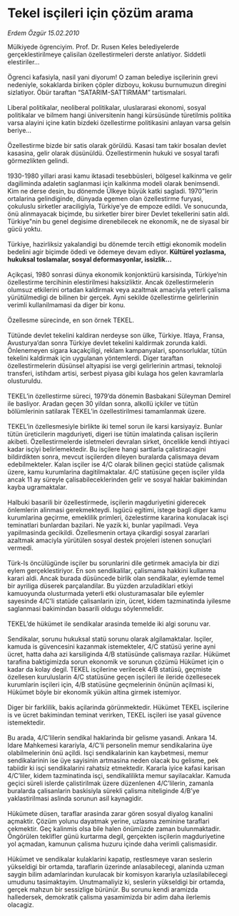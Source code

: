# Tekel isçileri için çözüm arama

*Erdem Özgür 15.02.2010*

<div class="yazi">Mülkiyede ögrenciyim. Prof. Dr. Rusen Keles belediyelerde gerçeklestirilmeye çalisilan özellestirmeleri derste anlatiyor. Siddetli elestiriler… <br/><br/>Ögrenci kafasiyla, nasil yani diyorum! O zaman belediye isçilerinin grevi nedeniyle, sokaklarda biriken çöpler dizboyu, kokusu burnumuzun diregini sizlatiyor. Öbür taraftan “SATARIM-SATTIRMAM” tartismalari. <br/><br/>Liberal politikalar, neoliberal politikalar, uluslararasi ekonomi, sosyal politikalar ve bilmem hangi üniversitenin hangi kürsüsünde türetilmis politika varsa alayini içine katin bizdeki özellestirme politikasini anlayan varsa gelsin beriye… <br/><br/>Özellestirme bizde bir satis olarak görüldü. Kasasi tam takir bosalan devlet kasasina, gelir olarak düsünüldü. Özellestirmenin hukuki ve sosyal tarafi görmezlikten gelindi. <br/><br/>1930-1980 yillari arasi kamu iktasadi tesebbüsleri, bölgesel kalkinma ve gelir dagiliminda adaletin saglanmasi için kalkinma modeli olarak benimsendi. Kim ne derse desin, bu dönemde Ülkeye büyük katki sagladi. 1970"lerin ortalarina gelindiginde, dünyada egemen olan özellestirme furyasi, çokuluslu sirketler araciligiyla, Türkiye’ye de empoze edildi. Ve sonucunda, önü alinmayacak biçimde, bu sirketler birer birer Devlet tekellerini satin aldi. Türkiye"nin bu genel degisime direnebilecek ne ekonomik, ne de siyasal bir gücü yoktu. <br/><br/>Türkiye, hazirliksiz yakalandigi bu dönemde tercih ettigi ekonomik modelin bedelini agir biçimde ödedi ve ödemeye devam ediyor. <b>Kültürel yozlasma, hukuksal toslamalar, sosyal deformasyonlar, issizlik…</b> <br/><br/>Açikçasi, 1980 sonrasi dünya ekonomik konjonktürü karsisinda, Türkiye’nin özellestirme tercihinin elestirilmesi haksizliktir. Ancak özellestirmelerin olumsuz etkilerini ortadan kaldirmak veya azaltmak amaciyla yeterli çalisma yürütülmedigi de bilinen bir gerçek. Ayni sekilde özellestirme gelirlerinin verimli kullanilmamasi da diger bir konu. <br/><br/>Özellesme sürecinde, en son örnek TEKEL. <br/><br/>Tütünde devlet tekelini kaldiran nerdeyse son ülke, Türkiye. Itlaya, Fransa, Avusturya’dan sonra Türkiye devlet tekelini kaldirmak zorunda kaldi. Önlenemeyen sigara kaçakçiligi, reklam kampanyalari, sponsorluklar, tütün tekelini kaldirmak için uygulanan yöntemlerdi. Diger taraftan özellestirmelerin düsünsel altyapisi ise vergi gelirlerinin artmasi, teknoloji transferi, istihdam artisi, serbest piyasa gibi kulaga hos gelen kavramlarla olusturuldu. <br/><br/>TEKEL’in özellestirme süreci, 1979’da dönemin Basbakani Süleyman Demirel ile basliyor. Aradan geçen 30 yildan sonra, alkollü içkiler ve tütün bölümlerinin satilarak TEKEL’in özellestirilmesi tamamlanmak üzere. <br/><br/>TEKEL’in özellesmesiyle birlikte iki temel sorun ile karsi karsiyayiz. Bunlar tütün üreticilerin magduriyeti, digeri ise tütün imalatinda çalisan isçilerin akibeti. Özellestirmelerde isletmeleri devralan sirket, öncelikle kendi ihtiyaci kadar isçiyi belirlemektedir. Bu isçilere hangi sartlarla çalistiracagini bildirdikten sonra, mevcut isçilerden dileyen buralarda çalismaya devam edebilmekteler. Kalan isçiler ise 4/C olarak bilinen geçici statüde çalismak üzere, kamu kurumlarina dagitilmaktalar. 4/C statüsüne geçen isçiler yilda ancak 11 ay süreyle çalisabileceklerinden gelir ve sosyal haklar bakimindan kayba ugramaktalar. <br/><br/>Halbuki basarili bir özellestirmede, isçilerin magduriyetini giderecek önlemlerin alinmasi gerekmekteydi. Isgücü egitimi, istege bagli diger kamu kurumlarina geçirme, emeklilik primleri, özelestirme kararina konulacak isçi teminatlari bunlardan bazilari. Ne yazik ki, bunlar yapilmadi. Veya yapilmasinda gecikildi. Özellesmenin ortaya çikardigi sosyal zararlari azaltmak amaciyla yürütülen sosyal destek projeleri istenen sonuçlari vermedi. <br/><br/>Türk-Is öncülügünde isçiler bu sorunlarini dile getirmek amaciyla bir dizi eylem gerçeklestiriyor. En son sendikalilar, çalismama hakkini kullanma karari aldi. Ancak burada düsüncede birlik olan sendikalar, eylemde temel bir ayriliga düserek parçalandilar. Bu yüzden arzuladiklari etkiyi kamuoyunda olusturmada yeterli etki olusturamasalar bile eylemler sayesinde 4/C’li statüde çalisanlarin izin, ücret, kidem tazminatinda iyilesme saglanmasi bakimindan basarili oldugu söylenmelidir. <br/><br/>TEKEL’de hükümet ile sendikalar arasinda temelde iki algi sorunu var. <br/><br/>Sendikalar, sorunu hukuksal statü sorunu olarak algilamaktalar. Isçiler, kamuda is güvencesini kazanmak istemekteler, 4/C statüsü yerine ayni ücret, hatta daha azi karsiliginda 4/B statüsünde çalismaya razilar. Hükümet tarafina baktigimizda sorun ekonomik ve sorunun çözümü Hükümet için o kadar da kolay degil. TEKEL isçilerine verilecek 4/B statüsü, geçmiste özellesen kuruluslarin 4/C statüsüne geçen isçileri ile ileride özellesecek kurumlarin isçileri için, 4/B statüsüne geçmelerinin önünün açilmasi ki, Hükümet böyle bir ekonomik yükün altina girmek istemiyor. <br/><br/>Diger bir farklilik, bakis açilarinda görünmektedir. Hükümet TEKEL isçilerine is ve ücret bakimindan teminat verirken, TEKEL isçileri ise yasal güvence istemektedir. <br/><br/>Bu arada, 4/C’lilerin sendikal haklarinda bir gelisme yasandi. Ankara 14. Idare Mahkemesi karariyla, 4/C'li personelin memur sendikalarina üye olabilmelerinin önü açildi. Isçi sendikalarinin kan kaybetmesi, memur sendikalarinin ise üye sayisinin artmasina neden olacak bu gelisme, pek tabiidir ki isçi sendikalarini rahatsiz etmektedir. Kararla iyice kafasi karisan 4/C’liler, kidem tazminatinda isçi, sendikalilikta memur sayilacaklar. Kamuda geçici süreli islerde çalistirilmak üzere düzenlenen 4/C’lilerin, zamanla buralarda çalisanlarin baskisiyla sürekli çalisma niteliginde 4/B’ye yaklastirilmasi aslinda sorunun asil kaynagidir. <br/><br/>Hükümete düsen, taraflar arasinda zarar gören sosyal diyalog kanalini açmaktir. Çözüm yolunu dayatmak yerine, uzlasma zeminine taraflari çekmektir. Geç kalinmis olsa bile halen önümüzde zaman bulunmaktadir. Öngörülen teklifler günü kurtarma degil, gerçekten isçilerin magduriyetine yol açmadan, kamunun çalisma huzuru içinde daha verimli çalismasidir. <br/><br/>Hükümet ve sendikalar kulaklarini kapatip, restlesmeye varan seslerin yükseldigi bir ortamda, taraflarin üzerinde anlasabilecegi, alaninda uzman saygin bilim adamlarindan kurulacak bir komisyon karariyla uzlasilabilecegi umudunu tasimaktayim. Unutmamaliyiz ki, seslerin yükseldigi bir ortamda, gerçek mahzun bir sessizlige bürünür. Bu sorunu kendi aramizda halledersek, demokratik çalisma yasamimizda bir adim daha ilerlemis olacagiz.
              </div>
